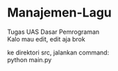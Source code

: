 # Manajemen-Lagu
Tugas UAS Dasar Pemrograman  
Kalo mau edit, edit aja brok  

ke direktori src, jalankan command:  
 python main.py
